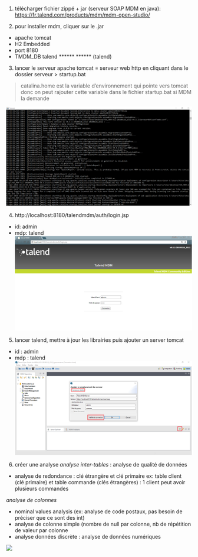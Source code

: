 1. télécharger fichier zippé + jar (serveur SOAP MDM en java): https://fr.talend.com/products/mdm/mdm-open-studio/ 

2. pour installer mdm, cliquer sur le .jar
- apache tomcat
- H2 Embedded
- port 8180
- TMDM_DB talend ****** ****** (talend)

3. lancer le serveur apache tomcat = serveur web http en cliquant dans le dossier serveur > startup.bat
> catalina.home est la variable d’environnement qui pointe vers tomcat donc on peut rajouter cette variable dans le fichier startup.bat si MDM la demande

![](https://github.com/ctith/Talend-BD/blob/master/Talend-screenshot/2018-04-12%2010_26_49-Talend%20MDM.png)

4. http://localhost:8180/talendmdm/auth/login.jsp 
- id: admin
- mdp: talend
![](https://github.com/ctith/Talend-BD/blob/master/Talend-screenshot/2018-04-12%2010_26_27-Talend%20MDM.png)

5. lancer talend, mettre à jour les librairies puis ajouter un server tomcat
- id : admin
- mdp : talend
![](https://github.com/ctith/Talend-BD/blob/master/Talend-screenshot/server%20tomcat.png)

6. créer une analyse
*analyse inter-tables* : analyse de qualité de données
- analyse de redondance : clé étrangère et clé primaire
ex: table client (clé primaire) et table commande (clés étrangères) : 1 client peut avoir plusieurs commandes

*analyse de colonnes* 
- nominal values analysis (ex: analyse de code postaux, pas besoin de préciser que ce sont des int)
- analyse de colonne simple (nombre de null par colonne, nb de répétition de valeur par colonne
- analyse données discrète : analyse de données numériques

![](https://github.com/ctith/Talend-BD/blob/master/Talend-screenshot/2018-04-12%2010_39_52-Cr%C3%A9er%20une%20nouvelle%20analyse.png)
